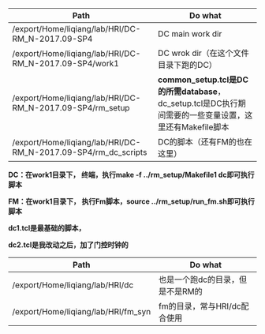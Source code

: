| Path                                                         | Do what                                                      |
| ------------------------------------------------------------ | ------------------------------------------------------------ |
| /export/Home/liqiang/lab/HRI/DC-RM_N-2017.09-SP4             | DC main work dir                                             |
| /export/Home/liqiang/lab/HRI/DC-RM_N-2017.09-SP4/work1       | DC wrok dir（在这个文件目录下跑的DC）                        |
| /export/Home/liqiang/lab/HRI/DC-RM_N-2017.09-SP4/rm_setup    | **common_setup.tcl是DC的所需database**，dc_setup.tcl是DC执行期间需要的一些变量设置，这里还有Makefile脚本 |
| /export/Home/liqiang/lab/HRI/DC-RM_N-2017.09-SP4/rm_dc_scripts | DC的脚本（还有FM的也在这里）                                 |

**DC：在work1目录下， 终端，执行make -f ../rm_setup/Makefile1 dc即可执行脚本**

**FM：在work1目录下， 执行Fm脚本，source  ../rm_setup/run_fm.sh即可执行脚本**

**dc1.tcl是最基础的脚本，**

**dc2.tcl是我改动之后，加了门控时钟的**

| Path                                | Do what                          |
| ----------------------------------- | -------------------------------- |
| /export/Home/liqiang/lab/HRI/dc     | 也是一个跑dc的目录，但是不是RM的 |
| /export/Home/liqiang/lab/HRI/fm_syn | fm的目录，常与HRI/dc配合使用     |



